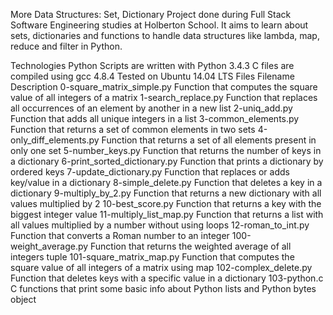 More Data Structures: Set, Dictionary
Project done during Full Stack Software Engineering studies at Holberton School. It aims to learn about sets, dictionaries and functions to handle data structures like lambda, map, reduce and filter in Python.

Technologies
Python Scripts are written with Python 3.4.3
C files are compiled using gcc 4.8.4
Tested on Ubuntu 14.04 LTS
Files
Filename	Description
0-square_matrix_simple.py	Function that computes the square value of all integers of a matrix
1-search_replace.py	Function that replaces all occurrences of an element by another in a new list
2-uniq_add.py	Function that adds all unique integers in a list
3-common_elements.py	Function that returns a set of common elements in two sets
4-only_diff_elements.py	Function that returns a set of all elements present in only one set
5-number_keys.py	Function that returns the number of keys in a dictionary
6-print_sorted_dictionary.py	Function that prints a dictionary by ordered keys
7-update_dictionary.py	Function that replaces or adds key/value in a dictionary
8-simple_delete.py	Function that deletes a key in a dictionary
9-multiply_by_2.py	Function that returns a new dictionary with all values multiplied by 2
10-best_score.py	Function that returns a key with the biggest integer value
11-multiply_list_map.py	Function that returns a list with all values multiplied by a number without using loops
12-roman_to_int.py	Function that converts a Roman number to an integer
100-weight_average.py	Function that returns the weighted average of all integers tuple
101-square_matrix_map.py	Function that computes the square value of all integers of a matrix using map
102-complex_delete.py	Function that deletes keys with a specific value in a dictionary
103-python.c	C functions that print some basic info about Python lists and Python bytes object
